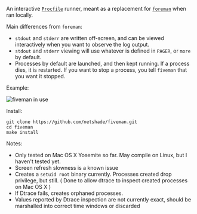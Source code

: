 An interactive [`Procfile`](https://ddollar.github.io/foreman/#PROCFILE) runner, meant as a replacement for [`foreman`](http://ddollar.github.io/foreman/) when ran locally. 

Main differences from `foreman`:

* `stdout` and `stderr` are written off-screen, and can be viewed interactively when you want to observe the log output.
* `stdout` and `stderr` viewing will use whatever is defined in `PAGER`, or `more` by default.
* Processes by default are launched, and then kept running. If a process dies, it is restarted. If you want to stop a process, you tell `fiveman` that you want it stopped. 

Example:

![fiveman in use](https://raw.github.com/netshade/fiveman/master/example.gif)

Install:

```
git clone https://github.com/netshade/fiveman.git
cd fiveman
make install
```

Notes:

* Only tested on Mac OS X Yosemite so far. May compile on Linux, but I haven't tested yet.
* Screen refresh slowness is a known issue
* Creates a `setuid root` binary currently. Processes created drop privilege, but still. ( Done to allow dtrace to inspect created processes on Mac OS X )
* If Dtrace fails, creates orphaned processes.
* Values reported by Dtrace inspection are not currently exact, should be marshalled into correct time windows or discarded
